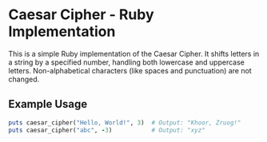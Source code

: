 # Caesar Cipher - Ruby Implementation

This is a simple Ruby implementation of the Caesar Cipher. It shifts letters in a string by a specified number, handling both lowercase and uppercase letters. Non-alphabetical characters (like spaces and punctuation) are not changed.

## Example Usage

```ruby
puts caesar_cipher("Hello, World!", 3)  # Output: "Khoor, Zruog!"
puts caesar_cipher("abc", -3)           # Output: "xyz"
```